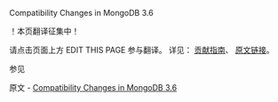  Compatibility Changes in MongoDB 3.6

 ！本页翻译征集中！

请点击页面上方 EDIT THIS PAGE 参与翻译。
详见：
[贡献指南]( https://github.com/JinMuInfo/MongoDB-Manual-zh/blob/master/CONTRIBUTING.md )、
[原文链接](  https://docs.mongodb.com/manual/release-notes/3.6-compatibility/  )。

 参见

原文 - [Compatibility Changes in MongoDB 3.6]( https://docs.mongodb.com/manual/release-notes/3.6-compatibility/ )

